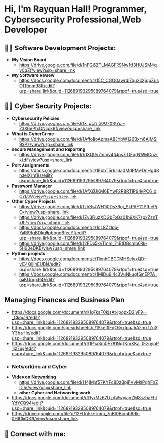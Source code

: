 <h1>Hi, I'm Rayquan Hall! Programmer</a>, Cybersecurity Professional</a>,Web Developer</a></h1>

<h2>👨‍💻 Software Development Projects:</h2>

- <b>My Vision Board</b>
  - https://drive.google.com/file/d/1nFGj5ZTLMAGFR9Nw1tf3HUJSM4qyCqZf/view?usp=share_link
 - <b> My Software Review </b>
   -  https://docs.google.com/document/d/15C_CGOGawrdl7qu2SXjguZusOTRmm98K/edit?usp=share_link&ouid=112689193295089764079&rtpof=true&sd=true
  
<h2>👨‍💻 Cyber Security Projects:</h2>

- <b>Cybersecurity Policies</b>
  - https://drive.google.com/file/d/1x_pUNi50U70RtYpr-Z3X6ePtxONqok9f/view?usp=share_link
- <b>What is CyberCrime</b>
   - https://drive.google.com/file/d/1AffoBoApmaA88YpW126Bxm6AjMSi9SPz/view?usp=share_link
- <b>secure Management and Reporting</b>
  - https://drive.google.com/file/d/1dXQUv7mmv4fjJos7rDFqrNWMCnzrxkdF/view?usp=share_link
 - <b>Port Assignments</b>
   - https://docs.google.com/document/d/1EpbT5r6a6a0MdPMwDnHg48n3eiXrnf8s/edit?usp=share_link&ouid=112689193295089764079&rtpof=true&sd=true
  - <b> Password Manager </b>
    - https://drive.google.com/file/d/1AfX6UKM6EYwF2R8RTlP94yPC6_dCSLtW/view?usp=share_link
- <b>Other Cyper Projects</b>
  - https://drive.google.com/file/d/1zhBsJWH1i0DsX6oj_SkPAF1GPfhePjOx/view?usp=share_link
  - https://drive.google.com/file/d/1Zv3FiuzXDGbFxGa01h9XK7zpxZznTzfF/view?usp=share_link
  - https://docs.google.com/document/d/1cL8Zzlpq-YaIB9fqBDkq9pbbgo6fedYf/edit?usp=share_link&ouid=112689193295089764079&rtpof=true&sd=true
  - https://drive.google.com/file/d/12FDq5kvTmm_7nBtDBcmb6Rk-5H93eDKB/view?usp=share_link
- <b>Python projects</b>
  - https://docs.google.com/document/d/11xnhCBCCMHSelyxQO-yiE4QijIhEUBbI/edit?usp=share_link&ouid=112689193295089764079&rtpof=true&sd=true
   - https://docs.google.com/document/d/1MjDu9i4o3VuNkugfSmEP7A_oaKUqgxR4/edit?usp=share_link&ouid=112689193295089764079&rtpof=true&sd=true
<h2>Managing Finances and Business Plan</h2>

- https://docs.google.com/document/d/1g7ksF0kjsAt-lpopxD2jyF9--_Ckoc1R/edit?usp=share_link&ouid=112689193295089764079&rtpof=true&sd=true
- https://docs.google.com/spreadsheets/d/1SkeIflFqC6yxIpqJ5A3mx1Zn3Y3baHIx/edit?usp=share_link&ouid=112689193295089764079&rtpof=true&sd=true
- https://docs.google.com/document/d/1Paa3m0E781Nq1KmXKajDEzuybP1jz7ug/edit?usp=share_link&ouid=112689193295089764079&rtpof=true&sd=true
- <h3>Networking and Cyber</h3>
- <b> Video on Networking </b>
  - https://drive.google.com/file/d/114jMpf57KYFc8DzBpjFVyM9PqhFnZD0e/view?usp=share_link
  - <b> other Cyber and Networking work </b>
- https://docs.google.com/document/d/1ykMz67UzdWwyiagZM85zbaFhtYdYCQ94/edit?usp=share_link&ouid=112689193295089764079&rtpof=true&sd=true
- https://drive.google.com/file/d/12FDq5kvTmm_7nBtDBcmb6Rk-5H93eDKB/view?usp=share_link

<h2> 🤳 Connect with me:</h2>

[twitter]: https://twitter.com/joshmadakor
[youtube]: https://www.youtube.com/c/joshmadakor
[instagram]: https://www.instagram.com/joshmadakor/
[linkedin]: https://linkedin.com/in/joshmadakor

<!--
**joshmadakor1/joshmadakor1** is a ✨ _special_ ✨ repository because its `README.md` (this file) appears on your GitHub profile.

- <b>Full Stack Web App (React, NodeJS, Azure, and Machine Learning Components)</b>
  - [Image Analysis Middleware](https://github.com/joshmadakor1/4chan-Image-Analysis-Middleware-C964) <b><i>(Potentially NSFW)</b></i>
- <b>PowerShell</b>
  - [Windows EventLog: Failed RDP Logins Source IP to full GeoData Conversion](https://github.com/joshmadakor1/Sentinel-Lab)
  - [JWipe (Disk Wiping Utility)](https://github.com/joshmadakor1/Jwipe.PowerShell)
  - [Active Directory Bulk User Creation](https://github.com/joshmadakor1/AD_PS)
  - [FIM (File Integrity Monitor)](https://github.com/joshmadakor1/PowerShell-Integrity-FIM)
- <b>C# (.NET Desktop Applications)</b>
  - [Ransomware Proof of Concept (Encrypter)](https://github.com/joshmadakor1/EncrypterPOC)
  - [Ransomware Proof of Concept (Decrypter)](https://github.com/joshmadakor1/DecrypterPOC)
  - [Keylogger with Email Capability](https://github.com/joshmadakor1/Key-Logger-With-Email)
- <b>Python</b>
  - [Package Delivery Application (Datastructures and Algorithms Demo)](https://github.com/joshmadakor1/Package-Delivery-Pathfinding-Algorithm)

<h2>📺 Popular YouTube Videos</h2>

- [How to get into Cybersecurity Starting From Zero](https://www.youtube.com/watch?v=a83ASGn_V_s)
- [A Day in the Life of a Cybersecurity Anayst](https://www.youtube.com/watch?v=uHy3oM7NnoU)
- [How to Create a KeyLogger (C#)](https://www.youtube.com/watch?v=N-L9hklSlNk)
- [Ransomware Demonstration (C#)](https://www.youtube.com/watch?v=OfvdQeh79s0)
- [Is WGU Legit?](https://www.youtube.com/watch?v=E2MwRWxDBkA)

<h2> 🤳 Connect with me:</h2>

[<img align="left" alt="JoshMadakor | YouTube" width="22px" src="https://cdn.jsdelivr.net/npm/simple-icons@v3/icons/youtube.svg" />][youtube]
[<img align="left" alt="JoshMadakor | Twitter" width="22px" src="https://cdn.jsdelivr.net/npm/simple-icons@v3/icons/twitter.svg" />][twitter]
[<img align="left" alt="JoshMadakor | LinkedIn" width="22px" src="https://cdn.jsdelivr.net/npm/simple-icons@v3/icons/linkedin.svg" />][linkedin]
[<img align="left" alt="JoshMadakor | Instagram" width="22px" src="https://cdn.jsdelivr.net/npm/simple-icons@v3/icons/instagram.svg" />][instagram]

[twitter]: https://twitter.com/joshmadakor
[youtube]: https://www.youtube.com/c/joshmadakor
[instagram]: https://www.instagram.com/joshmadakor/
[linkedin]: https://linkedin.com/in/joshmadakor

<!--
**joshmadakor1/joshmadakor1** is a ✨ _special_ ✨ repository because its `README.md` (this file) appears on your GitHub profile.
